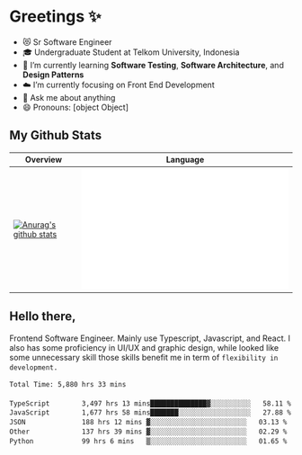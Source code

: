 # Greetings ✨
- 😻 Sr Software Engineer
- 🎓 Undergraduate Student at Telkom University, Indonesia
- 🌱 I’m currently learning **Software Testing**, **Software Architecture**, and **Design Patterns**
- ☁️ I’m currently focusing on Front End Development
- 💬 Ask me about anything
- 😄 Pronouns: [object Object]

## My Github Stats

| Overview | Language |
| --- | --- |
|[![Anurag's github stats](https://github-readme-stats.vercel.app/api?username=abui-am&count_private=true)](https://github.com/anuraghazra/github-readme-stats)|![Language](https://raw.githubusercontent.com/abui-am/stats/c6455f656dfce7acd3951e5ec5b25d72af0b2ee3/generated/languages.svg)|

## Hello there, 
Frontend Software Engineer. 
Mainly use Typescript, Javascript, and React. I also has some proficiency in UI/UX and graphic design, while looked like some unnecessary skill those skills benefit me in term of `flexibility in development.`


<!--START_SECTION:waka-->

```txt
Total Time: 5,880 hrs 33 mins

TypeScript        3,497 hrs 13 mins██████████████▓░░░░░░░░░░   58.11 %
JavaScript        1,677 hrs 58 mins███████░░░░░░░░░░░░░░░░░░   27.88 %
JSON              188 hrs 12 mins ▓░░░░░░░░░░░░░░░░░░░░░░░░   03.13 %
Other             137 hrs 39 mins ▓░░░░░░░░░░░░░░░░░░░░░░░░   02.29 %
Python            99 hrs 6 mins   ▒░░░░░░░░░░░░░░░░░░░░░░░░   01.65 %
```

<!--END_SECTION:waka-->

